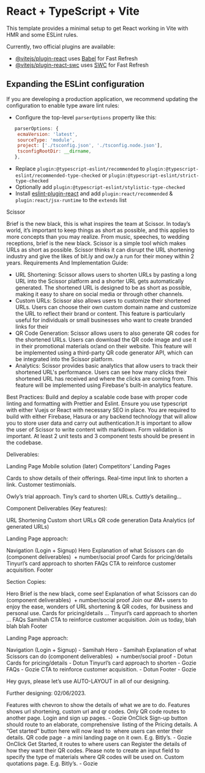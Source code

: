 # React + TypeScript + Vite

This template provides a minimal setup to get React working in Vite with HMR and some ESLint rules.

Currently, two official plugins are available:

- [@vitejs/plugin-react](https://github.com/vitejs/vite-plugin-react/blob/main/packages/plugin-react/README.md) uses [Babel](https://babeljs.io/) for Fast Refresh
- [@vitejs/plugin-react-swc](https://github.com/vitejs/vite-plugin-react-swc) uses [SWC](https://swc.rs/) for Fast Refresh

## Expanding the ESLint configuration

If you are developing a production application, we recommend updating the configuration to enable type aware lint rules:

- Configure the top-level `parserOptions` property like this:

```js
   parserOptions: {
    ecmaVersion: 'latest',
    sourceType: 'module',
    project: ['./tsconfig.json', './tsconfig.node.json'],
    tsconfigRootDir: __dirname,
   },
```

- Replace `plugin:@typescript-eslint/recommended` to `plugin:@typescript-eslint/recommended-type-checked` or `plugin:@typescript-eslint/strict-type-checked`
- Optionally add `plugin:@typescript-eslint/stylistic-type-checked`
- Install [eslint-plugin-react](https://github.com/jsx-eslint/eslint-plugin-react) and add `plugin:react/recommended` & `plugin:react/jsx-runtime` to the `extends` list


Scissor

Brief is the new black, this is what inspires the team at Scissor. In today’s world, it’s important to keep things as short as possible, and this applies to more concepts than you may realize. From music, speeches, to wedding receptions, brief is the new black. Scissor is a simple tool which makes URLs as short as possible. Scissor thinks it can disrupt the URL shortening industry and give the likes of bit.ly and ow.ly a run for their money within 2 years.
Requirements And Implementation Guide:
- URL Shortening: Scissor allows users to shorten URLs by pasting a long URL into the Scissor platform and a shorter URL gets automatically generated. The shortened URL is designed to be as short as possible, making it easy to share on social media or through other channels.
- Custom URLs: Scissor also allows users to customize their shortened URLs. Users can choose their own custom domain name and customize the URL to reflect their brand or content. This feature is particularly useful for individuals or small businesses who want to create branded links for their 
- QR Code Generation: Scissor allows users to also generate QR codes for the shortened URLs. Users can download the QR code image and use it in their promotional materials or/and on their website. This feature will be implemented using a third-party QR code generator API, which can be integrated into the Scissor platform.
- Analytics: Scissor provides basic analytics that allow users to track their shortened URL's performance. Users can see how many clicks their shortened URL has received and where the clicks are coming from. This feature will be implemented using Firebase's built-in analytics feature.

Best Practices:
Build and deploy a scalable code base with proper code linting and formatting with Prettier and Eslint.
Ensure you use typescript with either Vuejs or React with necessary SEO in place.
You are required to build with either Firebase, Hasura or any backend technology that will allow you to store user data and carry out authentication.It is important to allow the user of Scissor to write content with markdown.
Form validation is important.
At least 2 unit tests and 3 component tests should be present in the codebase.


Deliverables:

Landing Page
Mobile solution (later)
Competitors’ Landing Pages

Cards to show details of their offerings.
Real-time input link to shorten a link.
Customer testimonials.

Owly’s trial approach.
Tiny’s card to shorten URLs.
Cuttly’s detailing...


Component Deliverables (Key features):

URL Shortening
Custom short URLs
QR code generation
Data Analytics (of generated URLs)


Landing Page approach:

Navigation (Login + Signup)
Hero
Explanation of what Scissors can do (component deliverables)  + number/social proof
Cards for pricing/details
Tinyurl’s card approach to shorten
FAQs
CTA to reinforce customer acquisition.
Footer


Section Copies:

Hero
Brief is the new black, come see!
Explanation of what Scissors can do (component deliverables)  + number/social proof
Join our 4M+ users to enjoy the ease, wonders of URL shortening & QR codes,  for business and personal use.
Cards for pricing/details
...
Tinyurl’s card approach to shorten
...
FAQs
Samihah
CTA to reinforce customer acquisition.
Join us today, blah blah blah
Footer


Landing Page approach:

Navigation (Login + Signup) - Samihah
Hero - Samihah
Explanation of what Scissors can do (component deliverables)  + number/social proof - Dotun
Cards for pricing/details - Dotun
Tinyurl’s card approach to shorten - Gozie
FAQs - Gozie
CTA to reinforce customer acquisition. - Dotun
Footer - Gozie


Hey guys, please let’s use AUTO-LAYOUT in all of our designing.


Further designing: 02/06/2023.

Features with chevron to show the details of what we are to do. 
Features shows url shortening, custom url and qr codes.
Only QR code routes to another page.
Login and sign up pages.  - Gozie
OnClick Sign-up button should route to an elaborate, comprehensive  listing of the Pricing details. A “Get started” button here will now lead to  where users can enter their details.
QR code page - a mini landing page on it own. E.g. Bitly’s. - Gozie
OnClick Get Started, it routes to where users can Register the details of  how they want their QR codes. Please note to create an input field to  specify the type of materials where QR codes will be used on.
Custom quotations page. E.g. Bitly’s. - Gozie
